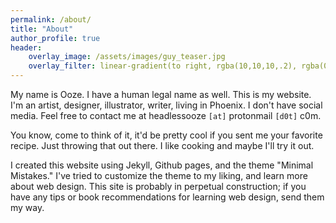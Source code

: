 ```yaml
---
permalink: /about/
title: "About"
author_profile: true
header:
    overlay_image: /assets/images/guy_teaser.jpg
    overlay_filter: linear-gradient(to right, rgba(10,10,10,.2), rgba(0, 0, 1,0))
---
```


My name is Ooze. I have a human legal name as well. This is my website. I'm an artist, designer, illustrator, writer, living in Phoenix. I don't have social media. Feel free to contact me at headlessooze `[at]` protonmail `[d0t]` c0m. 

You know, come to think of it, it'd be pretty cool if you sent me your favorite recipe. Just throwing that out there. I like cooking and maybe I'll try it out.

I created this website using Jekyll, Github pages, and the theme "Minimal Mistakes." I've tried to customize the theme to my liking, and learn more about web design. This site is probably in perpetual construction; if you have any tips or book recommendations for learning web design, send them my way.
